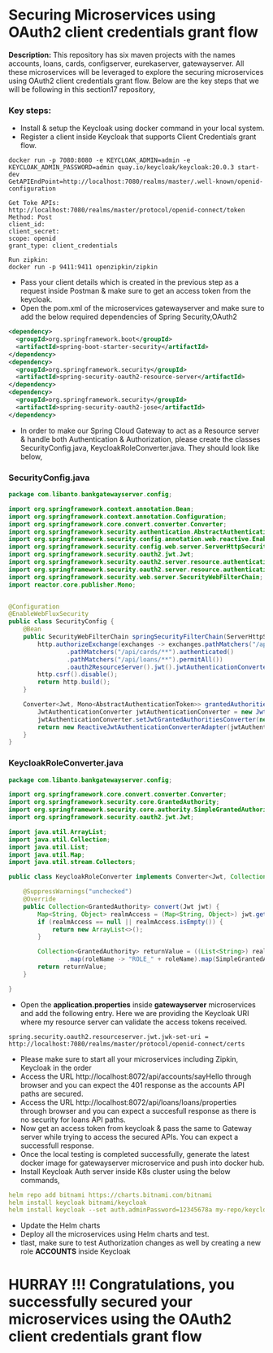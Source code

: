 # Securing Microservices using OAuth2 client credentials grant flow
**Description:** This repository has six maven projects with the names accounts, loans, cards, configserver, eurekaserver, gatewayserver. All these microservices will be leveraged to explore the securing microservices using OAuth2 client credentials grant flow. Below are the key steps that we will be following in this section17 repository,
### Key steps:
- Install & setup the Keycloak using docker command in your local system.
- Register a client inside Keycloak that supports Client Credentials grant flow.
```properties
docker run -p 7080:8080 -e KEYCLOAK_ADMIN=admin -e KEYCLOAK_ADMIN_PASSWORD=admin quay.io/keycloak/keycloak:20.0.3 start-dev
GetAPIEndPoint=http://localhost:7080/realms/master/.well-known/openid-configuration

Get Toke APIs:
http://localhost:7080/realms/master/protocol/openid-connect/token
Method: Post
client_id:
client_secret:
scope: openid
grant_type: client_credentials

Run zipkin:
docker run -p 9411:9411 openzipkin/zipkin

```
- Pass your client details which is created in the previous step as a request inside Postman & make sure to get an access token from the keycloak.
- Open the pom.xml of the microservices gatewayserver and make sure to add the below required dependencies of Spring Security,OAuth2
```xml
<dependency>
  <groupId>org.springframework.boot</groupId>
  <artifactId>spring-boot-starter-security</artifactId>
</dependency>
<dependency>
  <groupId>org.springframework.security</groupId>
  <artifactId>spring-security-oauth2-resource-server</artifactId>
</dependency>
<dependency>
  <groupId>org.springframework.security</groupId>
  <artifactId>spring-security-oauth2-jose</artifactId>
</dependency>
```
- In order to make our Spring Cloud Gateway to act as a Resource server & handle both Authentication & Authorization, please create the classes SecurityConfig.java, KeycloakRoleConverter.java. They should look like below,
### SecurityConfig.java
```java
package com.libanto.bankgatewayserver.config;

import org.springframework.context.annotation.Bean;
import org.springframework.context.annotation.Configuration;
import org.springframework.core.convert.converter.Converter;
import org.springframework.security.authentication.AbstractAuthenticationToken;
import org.springframework.security.config.annotation.web.reactive.EnableWebFluxSecurity;
import org.springframework.security.config.web.server.ServerHttpSecurity;
import org.springframework.security.oauth2.jwt.Jwt;
import org.springframework.security.oauth2.server.resource.authentication.JwtAuthenticationConverter;
import org.springframework.security.oauth2.server.resource.authentication.ReactiveJwtAuthenticationConverterAdapter;
import org.springframework.security.web.server.SecurityWebFilterChain;
import reactor.core.publisher.Mono;


@Configuration
@EnableWebFluxSecurity
public class SecurityConfig {
	@Bean
	public SecurityWebFilterChain springSecurityFilterChain(ServerHttpSecurity http) {
		http.authorizeExchange(exchanges -> exchanges.pathMatchers("/api/accounts/**").hasRole("ACCOUNTS")
				.pathMatchers("/api/cards/**").authenticated()
				.pathMatchers("/api/loans/**").permitAll())
				.oauth2ResourceServer().jwt().jwtAuthenticationConverter(grantedAuthoritiesExtractor());
		http.csrf().disable();
		return http.build();
	}

	Converter<Jwt, Mono<AbstractAuthenticationToken>> grantedAuthoritiesExtractor() {
		JwtAuthenticationConverter jwtAuthenticationConverter = new JwtAuthenticationConverter();
		jwtAuthenticationConverter.setJwtGrantedAuthoritiesConverter(new KeycloakRoleConverter());
		return new ReactiveJwtAuthenticationConverterAdapter(jwtAuthenticationConverter);
	}
}

```

### KeycloakRoleConverter.java
```java
package com.libanto.bankgatewayserver.config;

import org.springframework.core.convert.converter.Converter;
import org.springframework.security.core.GrantedAuthority;
import org.springframework.security.core.authority.SimpleGrantedAuthority;
import org.springframework.security.oauth2.jwt.Jwt;

import java.util.ArrayList;
import java.util.Collection;
import java.util.List;
import java.util.Map;
import java.util.stream.Collectors;

public class KeycloakRoleConverter implements Converter<Jwt, Collection<GrantedAuthority>> {

	@SuppressWarnings("unchecked")
	@Override
	public Collection<GrantedAuthority> convert(Jwt jwt) {
		Map<String, Object> realmAccess = (Map<String, Object>) jwt.getClaims().get("realm_access");
		if (realmAccess == null || realmAccess.isEmpty()) {
			return new ArrayList<>();
		}

		Collection<GrantedAuthority> returnValue = ((List<String>) realmAccess.get("roles")).stream()
				.map(roleName -> "ROLE_" + roleName).map(SimpleGrantedAuthority::new).collect(Collectors.toList());
		return returnValue;
	}

}
```

- Open the **application.properties** inside **gatewayserver** microservices and add the following entry. Here we are providing the Keycloak URI where my resource server can validate the access tokens received.

```properties
spring.security.oauth2.resourceserver.jwt.jwk-set-uri = http://localhost:7080/realms/master/protocol/openid-connect/certs
```

- Please make sure to start all your microservices including Zipkin, Keycloak in the order
- Access the URL http://localhost:8072/api/accounts/sayHello through browser and you can expect the 401 response as the accounts API paths are secured.
- Access the URL http://localhost:8072/api/loans/loans/properties through browser and you can expect a succesfull response as there is no security for loans API paths.
- Now get an access token from keycloak & pass the same to Gateway server while trying to access the secured APIs. You can expect a successfull response.
- Once the local testing is completed successfully, generate the latest docker image for gatewayserver microservice and push into docker hub.
- Install Keycloak Auth server inside K8s cluster using the below commands,
```yml
helm repo add bitnami https://charts.bitnami.com/bitnami
helm install keycloak bitnami/keycloak
helm install keycloak --set auth.adminPassword=12345678a my-repo/keycloak
```
- Update the Helm charts
- Deploy all the microservices using Helm charts and test.
- tlast, make sure to test Authorization changes as well by creating a new role **ACCOUNTS** inside Keycloak

# HURRAY !!! Congratulations, you successfully secured your microservices using the OAuth2 client credentials grant flow